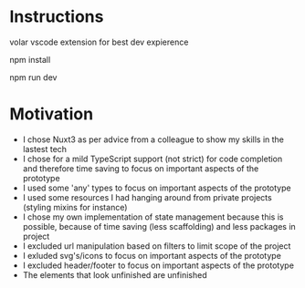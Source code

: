 # Instructions

volar vscode extension for best dev expierence

npm install

npm run dev

# Motivation

- I chose Nuxt3 as per advice from a colleague to show my skills in the lastest tech
- I chose for a mild TypeScript support (not strict) for code completion and therefore time saving to focus on important aspects of the prototype
- I used some 'any' types to focus on important aspects of the prototype
- I used some resources I had hanging around from private projects (styling mixins for instance)
- I chose my own implementation of state management because this is possible, because of time saving (less scaffolding) and less packages in project
- I excluded url manipulation based on filters to limit scope of the project
- I exluded svg's/icons to focus on important aspects of the prototype
- I excluded header/footer to focus on important aspects of the prototype
- The elements that look unfinished are unfinished
